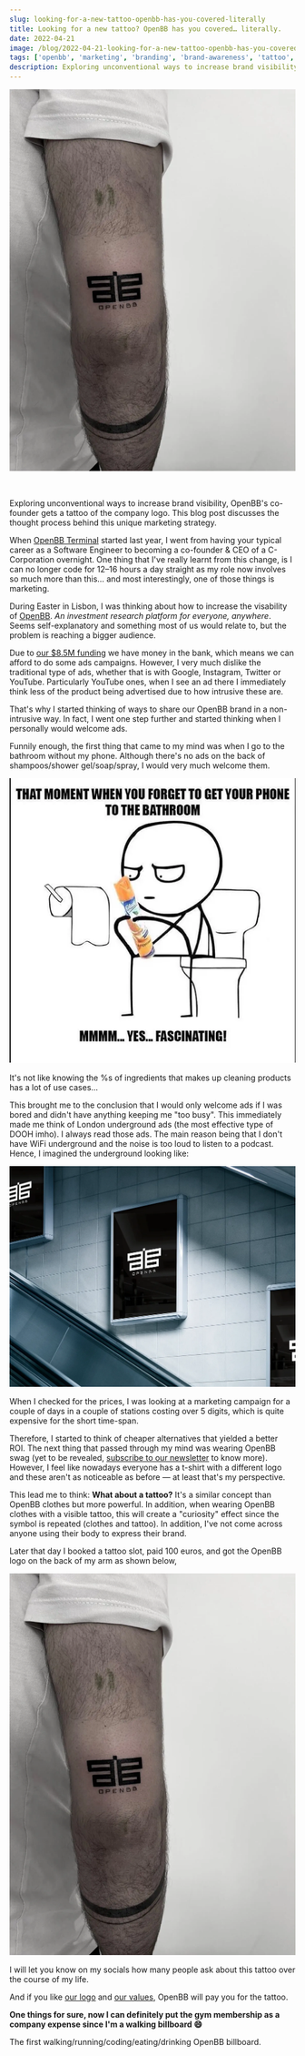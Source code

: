 ```yaml
---
slug: looking-for-a-new-tattoo-openbb-has-you-covered-literally
title: Looking for a new tattoo? OpenBB has you covered… literally.
date: 2022-04-21
image: /blog/2022-04-21-looking-for-a-new-tattoo-openbb-has-you-covered-literally.png
tags: ['openbb', 'marketing', 'branding', 'brand-awareness', 'tattoo', 'guerilla-marketing', 'startup-culture', 'founder-story']
description: Exploring unconventional ways to increase brand visibility, OpenBB's co-founder gets a tattoo of the company logo. This blog post discusses the thought process behind this unique marketing strategy.
---
```


<p align="center">
    <img width="600" src="/blog/2022-04-21-looking-for-a-new-tattoo-openbb-has-you-covered-literally.png"/>
</p>

<br />

Exploring unconventional ways to increase brand visibility, OpenBB's co-founder gets a tattoo of the company logo. This blog post discusses the thought process behind this unique marketing strategy.

<!-- truncate -->

<div style={{borderTop: '1px solid #0088CC', margin: '1.5em 0'}} />

When [OpenBB Terminal](https://github.com/OpenBB-finance/OpenBBTerminal) started last year, I went from having your typical career as a Software Engineer to becoming a co-founder & CEO of a C-Corporation overnight. One thing that I've really learnt from this change, is I can no longer code for 12–16 hours a day straight as my role now involves so much more than this… and most interestingly, one of those things is marketing.

During Easter in Lisbon, I was thinking about how to increase the visability of [OpenBB](https://openbb.co/). _An investment research platform for everyone, anywhere_. Seems self-explanatory and something most of us would relate to, but the problem is reaching a bigger audience.

Due to [our $8.5M funding](https://openbb.co/blog/gme-didnt-take-me-to-the-moon-but-gamestonk-terminal-did) we have money in the bank, which means we can afford to do some ads campaigns. However, I very much dislike the traditional type of ads, whether that is with Google, Instagram, Twitter or YouTube. Particularly YouTube ones, when I see an ad there I immediately think less of the product being advertised due to how intrusive these are.

That's why I started thinking of ways to share our OpenBB brand in a non-intrusive way. In fact, I went one step further and started thinking when I personally would welcome ads.

Funnily enough, the first thing that came to my mind was when I go to the bathroom without my phone. Although there's no ads on the back of shampoos/shower gel/soap/spray, I would very much welcome them.

![image](/blog/2022-04-21-looking-for-a-new-tattoo-openbb-has-you-covered-literally_1.png)

It's not like knowing the %s of ingredients that makes up cleaning products has a lot of use cases…

This brought me to the conclusion that I would only welcome ads if I was bored and didn't have anything keeping me "too busy". This immediately made me think of London underground ads (the most effective type of DOOH imho). I always read those ads. The main reason being that I don't have WiFi underground and the noise is too loud to listen to a podcast. Hence, I imagined the underground looking like:

![image](/blog/2022-04-21-looking-for-a-new-tattoo-openbb-has-you-covered-literally_2.png)

When I checked for the prices, I was looking at a marketing campaign for a couple of days in a couple of stations costing over 5 digits, which is quite expensive for the short time-span.

Therefore, I started to think of cheaper alternatives that yielded a better ROI. The next thing that passed through my mind was wearing OpenBB swag (yet to be revealed, [subscribe to our newsletter](https://openbb.co/newsletter) to know more). However, I feel like nowadays everyone has a t-shirt with a different logo and these aren't as noticeable as before — at least that's my perspective.

This lead me to think: **What about a tattoo?** It's a similar concept than OpenBB clothes but more powerful. In addition, when wearing OpenBB clothes with a visible tattoo, this will create a "curiosity" effect since the symbol is repeated (clothes and tattoo). In addition, I've not come across anyone using their body to express their brand.

Later that day I booked a tattoo slot, paid 100 euros, and got the OpenBB logo on the back of my arm as shown below,

![image](/blog/2022-04-21-looking-for-a-new-tattoo-openbb-has-you-covered-literally_3.png)

I will let you know on my socials how many people ask about this tattoo over the course of my life.

And if you like [our logo](https://www.openbb.design/9242dc28c/p/809a44-logo) and [our values](https://www.openbb.design/9242dc28c/p/91bbcc-our-values), OpenBB will pay you for the tattoo.

**One things for sure, now I can definitely put the gym membership as a company expense since I'm a walking billboard 😄**

The first walking/running/coding/eating/drinking OpenBB billboard.
